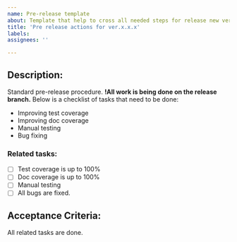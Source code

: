 ```yaml
---
name: Pre-release template
about: Template that help to cross all needed steps for release new version
title: 'Pre release actions for ver.x.x.x'
labels: 
assignees: ''

---
```


## Description:
Standard pre-release procedure. **!All work is being done on the release branch.** Below is a checklist of tasks that need to be done:

* Improving test coverage
* Improving doc coverage
* Manual testing
* Bug fixing

### Related tasks:
- [ ] Test coverage is up to 100%
- [ ] Doc coverage is up to 100%
- [ ] Manual testing
- [ ] All bugs are fixed.

## Acceptance Criteria:
All related tasks are done.